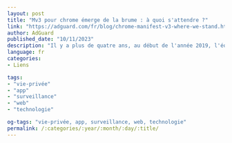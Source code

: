 ```yaml
---
layout: post
title: "Mv3 pour chrome émerge de la brume : à quoi s'attendre ?"
link: "https://adguard.com/fr/blog/chrome-manifest-v3-where-we-stand.html"
author: AdGuard
published_date: "10/11/2023"
description: "Il y a plus de quatre ans, au début de l'année 2019, l'équipe de Google Chrome a annoncé des changements révolutionnaires pour la plateforme d'extensions du navigateur, connus sous le nom de « Manifest V3 »."
language: fr
categories:
- Liens

tags:
- "vie-privée"
- "app"
- "surveillance"
- "web"
- "technologie"

og-tags: "vie-privée, app, surveillance, web, technologie"
permalink: /:categories/:year/:month/:day/:title/
---
```

